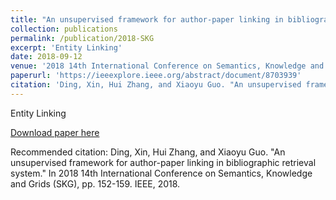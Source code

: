 ```yaml
---
title: "An unsupervised framework for author-paper linking in bibliographic retrieval system"
collection: publications
permalink: /publication/2018-SKG
excerpt: 'Entity Linking'
date: 2018-09-12
venue: '2018 14th International Conference on Semantics, Knowledge and Grids (SKG)'
paperurl: 'https://ieeexplore.ieee.org/abstract/document/8703939'
citation: 'Ding, Xin, Hui Zhang, and Xiaoyu Guo. "An unsupervised framework for author-paper linking in bibliographic retrieval system." In 2018 14th International Conference on Semantics, Knowledge and Grids (SKG), pp. 152-159. IEEE, 2018.'
---
```

Entity Linking

[Download paper here](https://ieeexplore.ieee.org/abstract/document/8703939)

Recommended citation: Ding, Xin, Hui Zhang, and Xiaoyu Guo. "An unsupervised framework for author-paper linking in bibliographic retrieval system." In 2018 14th International Conference on Semantics, Knowledge and Grids (SKG), pp. 152-159. IEEE, 2018.
